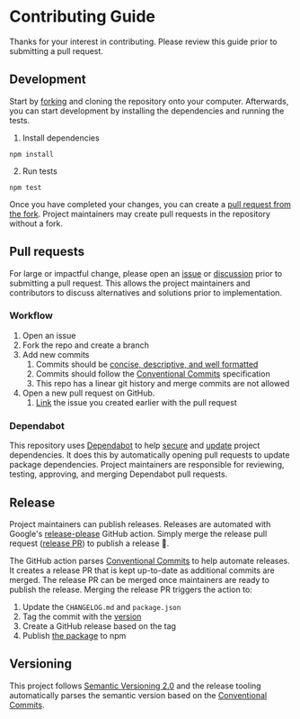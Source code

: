 # Contributing Guide

Thanks for your interest in contributing. Please review this guide prior to submitting a pull request.

## Development

Start by [forking](https://docs.github.com/en/get-started/quickstart/fork-a-repo) and cloning the repository onto your computer. Afterwards, you can start development by installing the dependencies and running the tests.

1. Install dependencies

```
npm install
```

2. Run tests

```
npm test
```

Once you have completed your changes, you can create a [pull request from the fork](https://docs.github.com/en/pull-requests/collaborating-with-pull-requests/proposing-changes-to-your-work-with-pull-requests/creating-a-pull-request-from-a-fork). Project maintainers may create pull requests in the repository without a fork.

## Pull requests

For large or impactful change, please open an [issue](https://github.com/hzhu/eth-balances/issues/new) or [discussion](https://github.com/hzhu/eth-balances/discussions/new?category=q-a) prior to submitting a pull request. This allows the project maintainers and contributors to discuss alternatives and solutions prior to implementation.

### Workflow

1. Open an issue
1. Fork the repo and create a branch
1. Add new commits
   1. Commits should be [concise, descriptive, and well formatted](https://cbea.ms/git-commit/#seven-rules)
   1. Commits should follow the [Conventional Commits](https://www.conventionalcommits.org/en/v1.0.0/) specification
   1. This repo has a linear git history and merge commits are not allowed
1. Open a new pull request on GitHub.
   1. [Link](https://docs.github.com/en/issues/tracking-your-work-with-issues/linking-a-pull-request-to-an-issue) the issue you created earlier with the pull request

### Dependabot

This repository uses [Dependabot](https://docs.github.com/en/code-security/dependabot) to help [secure](https://docs.github.com/en/code-security/dependabot/dependabot-security-updates/configuring-dependabot-security-updates) and [update](https://docs.github.com/en/code-security/dependabot/dependabot-version-updates/configuring-dependabot-version-updates#about-version-updates-for-dependencies) project dependencies. It does this by automatically opening pull requests to update package dependencies. Project maintainers are responsible for reviewing, testing, approving, and merging Dependabot pull requests.

## Release

Project maintainers can publish releases. Releases are automated with Google's [release-please](https://github.com/googleapis/release-please) GitHub action. Simply merge the release pull request ([release PR](https://github.com/googleapis/release-please#whats-a-release-pr)) to publish a release 🚀.

The GitHub action parses [Conventional Commits](https://www.conventionalcommits.org/en/v1.0.0/) to help automate releases. It creates a release PR that is kept up-to-date as additional commits are merged. The release PR can be merged once maintainers are ready to publish the release. Merging the release PR triggers the action to:

1. Update the `CHANGELOG.md` and `package.json`
2. Tag the commit with the [version](https://semver.org/)
3. Create a GitHub release based on the tag
4. Publish [the package](https://www.npmjs.com/package/@hzhu/eth-balances) to npm

## Versioning

This project follows [Semantic Versioning 2.0](https://semver.org/) and the release tooling automatically parses the semantic version based on the [Conventional Commits](https://www.conventionalcommits.org/en/v1.0.0/).